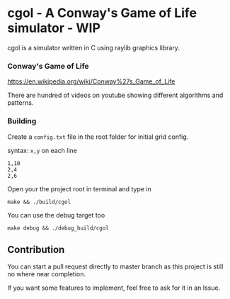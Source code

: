 # cgol - A Conway's Game of Life simulator - WIP

cgol is a simulator written in C using raylib graphics library. 

### Conway's Game of Life

https://en.wikipedia.org/wiki/Conway%27s_Game_of_Life

There are hundred of videos on youtube showing different algorithms and patterns.

### Building

Create a `config.txt` file in the root folder for initial grid config.

syntax: `x,y` on each line
```
1,10
2,4
2,6
```

Open your the project root in terminal and type in

```
make && ./build/cgol
```

You can use the debug target too

```
make debug && ./debug_build/cgol
```

## Contribution

You can start a pull request directly to master branch as this project is still no where near completion.

If you want some features to implement, feel free to ask for it in an Issue. 